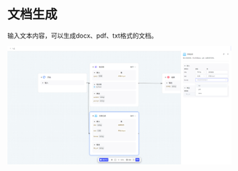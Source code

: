# **文档生成**

输入文本内容，可以生成docx、pdf、txt格式的文档。

![image-20250725154144618](assets\image-20250725154144618-1754469386748-3.png)
